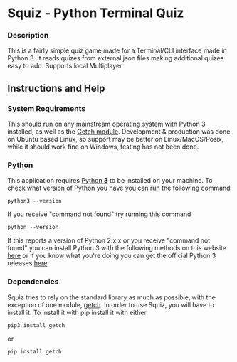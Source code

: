 # Squiz - Python Terminal Quiz

### Description

This is a fairly simple quiz game made for a Terminal/CLI interface made in Python 3. It reads quizes from external json files making additional quizes easy to add. Supports local Multiplayer

## Instructions and Help

### System Requirements

This should run on any mainstream operating system with Python 3 installed, as well as the [Getch module](https://pypi.org/project/getch/). Development & production was done on Ubuntu based Linux, so support may be better on Linux/MacOS/Posix, while it should work fine on Windows, testing has not been done.

### Python
This application requires [Python **3**](https://www.python.org/downloads/) to be installed on your machine. To check what version of Python you have you can run the following command

    python3 --version

If you receive "command not found" try running this command

    python --version

If this reports a version of Python 2.x.x or you receive "command not found" you can install Python 3 with the following methods on this website [here](https://realpython.com/installing-python/) or if you know what you're doing you can get the official Python 3 releases [here](https://www.python.org/downloads/)

### Dependencies
Squiz tries to rely on the standard library as much as possible, with the exception of one module, [getch](https://pypi.org/project/getch/). In order to use Squiz, you will have to install it. To install it with pip install it with either

    pip3 install getch

or

    pip install getch 